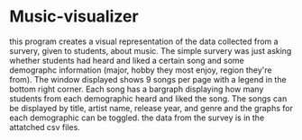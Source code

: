 # Music-visualizer
this program creates a visual representation of the data collected from a survery, given to students, about music. The simple survery was just asking  whether students had heard and liked a certain song and some demographc information (major, hobby they most enjoy, region they're from). The window displayed shows 9 songs per page with a legend in the bottom right corner. Each song has a bargraph displaying how many students from each demographic heard and liked the song. The songs can be displayed by title, artist name, release year, and genre and the graphs for each demographic can be toggled. the data from the survey is in the attatched csv files.
